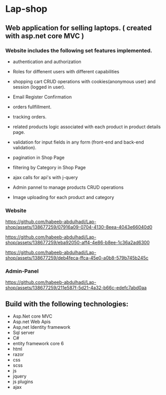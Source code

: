 # Lap-shop
## Web application for selling laptops. ( created with asp.net core MVC )
### Website includes the following set features implemented.

+ authentication and authorization

+ Roles for diffenent users with different capabilities

+ shopping cart CRUD operations with cookies(anonymous user) and session (logged in user).
+ Email Register Confirmation 
+ orders fullfillment.

+ tracking orders.

+ related products logic associated with each product in product details page.

+ validation for input fields in any form (front-end and back-end validation).

+ pagination in Shop Page

+ filtering by Category in Shop Page

+ ajax calls for api's with j-query

+ Admin pannel to manage products CRUD operations

+ Image uploading for each product and category

### Website
https://github.com/habeeb-abdulhadi/Lap-shop/assets/138677259/07916a09-0704-4130-8eea-4043e66040d0

https://github.com/habeeb-abdulhadi/Lap-shop/assets/138677259/eba92050-aff4-4e86-b8ee-1c36a2ad6300

https://github.com/habeeb-abdulhadi/Lap-shop/assets/138677259/deb4feca-ffca-45e0-a0b8-579b745b245c

### Admin-Panel
https://github.com/habeeb-abdulhadi/Lap-shop/assets/138677259/211e587f-5d21-4a32-b66c-edefc7abd0aa


## Build with the following technologies:
+ Asp.Net core MVC
+ Asp.net Web Apis
+ Asp,net Identity framework
+ Sql server
+ C#
+ entity framework core 6
+ html
+ razor
+ css
+ scss
+ js
+ jquery
+ js plugins
+ ajax


